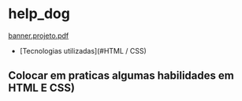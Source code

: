 # help_dog

[banner.projeto.pdf](https://github.com/filipe-dias-dev/help_dog/files/9464356/banner.projeto.pdf)

* [Tecnologias utilizadas](#HTML / CSS)

## Colocar em praticas algumas habilidades em HTML E CSS)
